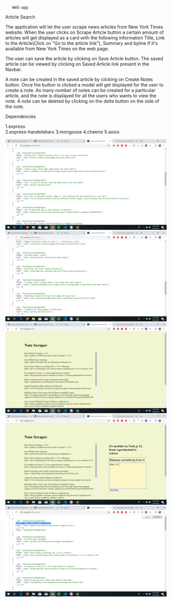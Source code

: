        Web-app


Article Search

The application will let the user scrape news articles from New York Times website. When the user clicks on Scrape Article button a certain amount of articles will get displayed as a card with the following information Title, Link to the Article(Click on "Go to the article link"), Summary and byline if it's available from New York Times on the web page.

The user can save the article by clicking on Save Article button. The saved article can be viewed by clicking on Saved Article link present in the Navbar.

A note can be created in the saved article by clicking on Create Notes button. Once the button is clicked a modal will get displayed for the user to create a note. As many number of notes can be created for a particular article, and the note is displayed for all the users who wants to view the note. A note can be deleted by clicking on the delte button on the side of the note.

Dependencies

1.express      
2.express-handelebars
3.mongoose
4.cheerio
5.axios

![image](./image/article1.png)
![image](./image/article2.png)
![image](./image/article3.png)
![image](./image/article4.png)
![image](./image/article5.png)
